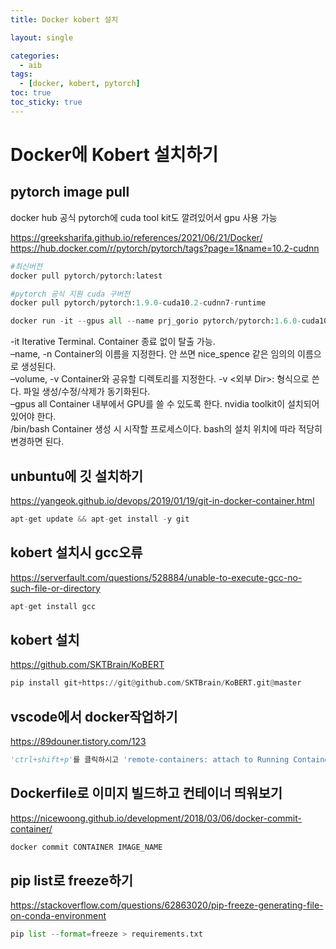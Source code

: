 ```yaml
---
title: Docker kobert 설치

layout: single

categories:
  - aib
tags:
  - [docker, kobert, pytorch]
toc: true
toc_sticky: true
---
```


# Docker에 Kobert 설치하기

## pytorch image pull  
docker hub 공식 pytorch에 cuda tool kit도 깔려있어서 gpu 사용 가능

https://greeksharifa.github.io/references/2021/06/21/Docker/  
https://hub.docker.com/r/pytorch/pytorch/tags?page=1&name=10.2-cudnn


```python
#최신버전
docker pull pytorch/pytorch:latest
```


```python
#pytorch 공식 지원 cuda 구버전
docker pull pytorch/pytorch:1.9.0-cuda10.2-cudnn7-runtime
```


```python
docker run -it --gpus all --name prj_gorio pytorch/pytorch:1.6.0-cuda10.1-cudnn7-devel /bin/bash
```

-it	Iterative Terminal. Container 종료 없이 탈출 가능.  
–name, -n	Container의 이름을 지정한다. 안 쓰면 nice_spence 같은 임의의 이름으로 생성된다.  
–volume, -v	Container와 공유할 디렉토리를 지정한다. -v <외부 Dir>:<Container Dir> 형식으로 쓴다. 파일 생성/수정/삭제가 동기화된다.  
–gpus all	Container 내부에서 GPU를 쓸 수 있도록 한다. nvidia toolkit이 설치되어 있어야 한다.  
/bin/bash	Container 생성 시 시작할 프로세스이다. bash의 설치 위치에 따라 적당히 변경하면 된다.  

## unbuntu에 깃 설치하기  
https://yangeok.github.io/devops/2019/01/19/git-in-docker-container.html


```python
apt-get update && apt-get install -y git
```

## kobert 설치시 gcc오류  
https://serverfault.com/questions/528884/unable-to-execute-gcc-no-such-file-or-directory


```python
apt-get install gcc
```

## kobert 설치  
https://github.com/SKTBrain/KoBERT


```python
pip install git+https://git@github.com/SKTBrain/KoBERT.git@master
```

## vscode에서 docker작업하기
https://89douner.tistory.com/123


```python
'ctrl+shift+p'를 클릭하시고 'remote-containers: attach to Running Container...'을 입력하시고 클릭해주세요. 
```

## Dockerfile로 이미지 빌드하고 컨테이너 띄워보기
https://nicewoong.github.io/development/2018/03/06/docker-commit-container/


```python
docker commit CONTAINER IMAGE_NAME
```

## pip list로 freeze하기
https://stackoverflow.com/questions/62863020/pip-freeze-generating-file-on-conda-environment

```python
pip list --format=freeze > requirements.txt
```